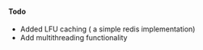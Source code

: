 #### Todo 
- Added LFU caching ( a simple redis implementation)
- Add multithreading functionality 

